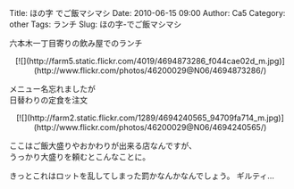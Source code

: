Title: ほの字 でご飯マシマシ
Date: 2010-06-15 09:00
Author: Ca5
Category: other
Tags: ランチ
Slug: ほの字-でご飯マシマシ

六本木一丁目寄りの飲み屋でのランチ

<p>
<center>
[![](http://farm5.static.flickr.com/4019/4694873286_f044cae02d_m.jpg)](http://www.flickr.com/photos/46200029@N06/4694873286/)

</center>
  
メニュー名忘れましたが  
日替わりの定食を注文

</p>
<p>
<center>
[![](http://farm2.static.flickr.com/1289/4694240565_94709fa714_m.jpg)](http://www.flickr.com/photos/46200029@N06/4694240565/)

</center>
  
ここはご飯大盛りやおかわりが出来る店なんですが、  
うっかり大盛りを頼むとこんなことに。

</p>
きっとこれはロットを乱してしまった罰かなんかなんでしょう。  
ギルティ…
